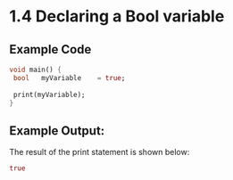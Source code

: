 # 1.4 Declaring a Bool variable
 
## Example Code

```dart 
void main() {
 bool   myVariable    = true;
 
 print(myVariable);
}
```

## Example Output:

The result of the print statement is shown below:
```dart
true
```

